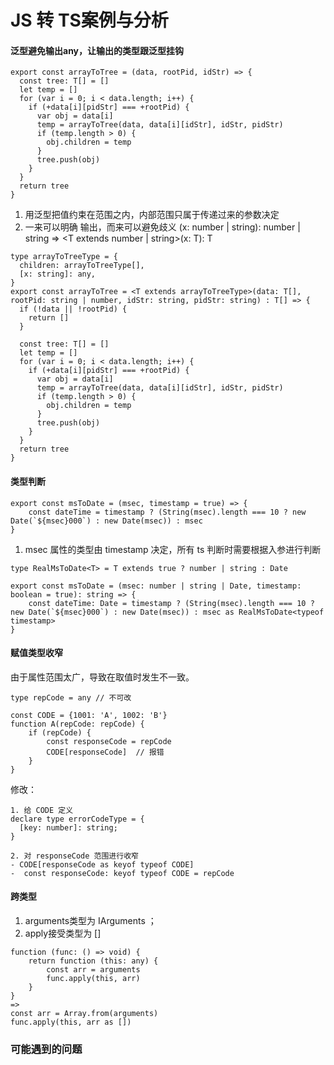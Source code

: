 # JS 转 TS案例与分析
#### 泛型避免输出any，让输出的类型跟泛型挂钩

```
export const arrayToTree = (data, rootPid, idStr) => {
  const tree: T[] = []
  let temp = []
  for (var i = 0; i < data.length; i++) {
    if (+data[i][pidStr] === +rootPid) {
      var obj = data[i]
      temp = arrayToTree(data, data[i][idStr], idStr, pidStr)
      if (temp.length > 0) {
        obj.children = temp
      }
      tree.push(obj)
    }
  }
  return tree
}
```
1. 用泛型把值约束在范围之内，内部范围只属于传递过来的参数决定
2. 一来可以明确 输出，而来可以避免歧义
    (x: number | string): number | string => <T extends number | string>(x: T): T
```
type arrayToTreeType = {
  children: arrayToTreeType[],
  [x: string]: any,
}
export const arrayToTree = <T extends arrayToTreeType>(data: T[], rootPid: string | number, idStr: string, pidStr: string) : T[] => {
  if (!data || !rootPid) {
    return []
  }

  const tree: T[] = []
  let temp = []
  for (var i = 0; i < data.length; i++) {
    if (+data[i][pidStr] === +rootPid) {
      var obj = data[i]
      temp = arrayToTree(data, data[i][idStr], idStr, pidStr)
      if (temp.length > 0) {
        obj.children = temp
      }
      tree.push(obj)
    }
  }
  return tree
}
```
#### 类型判断
```
export const msToDate = (msec, timestamp = true) => {
    const dateTime = timestamp ? (String(msec).length === 10 ? new Date(`${msec}000`) : new Date(msec)) : msec
}
```
1. msec 属性的类型由 timestamp 决定，所有 ts 判断时需要根据入参进行判断

```
type RealMsToDate<T> = T extends true ? number | string : Date

export const msToDate = (msec: number | string | Date, timestamp: boolean = true): string => {
    const dateTime: Date = timestamp ? (String(msec).length === 10 ? new Date(`${msec}000`) : new Date(msec)) : msec as RealMsToDate<typeof timestamp>
}
```

#### 赋值类型收窄

由于属性范围太广，导致在取值时发生不一致。
```
type repCode = any // 不可改

const CODE = {1001: 'A', 1002: 'B'}
function A(repCode: repCode) {
    if (repCode) {
        const responseCode = repCode
        CODE[responseCode]  // 报错
    }
}
```
修改：
```
1. 给 CODE 定义
declare type errorCodeType = {
  [key: number]: string;
}

2. 对 responseCode 范围进行收窄
- CODE[responseCode as keyof typeof CODE]
-  const responseCode: keyof typeof CODE = repCode
```

#### 跨类型
1. arguments类型为 IArguments ；
2. apply接受类型为 []
```
function (func: () => void) {
    return function (this: any) {
        const arr = arguments
        func.apply(this, arr)
    }  
}
=> 
const arr = Array.from(arguments)
func.apply(this, arr as [])
```
### 可能遇到的问题
